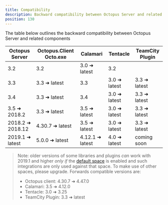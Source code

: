 ```yaml
---
title: Compatibility
description: Backward compatibility between Octopus Server and related components
position: 130
---
```


The table below outlines the backward compatibility between Octopus Server and related components

| Octopus Server    | Octopus.Client Octo.exe | Calamari         | Tentacle      | TeamCity Plugin  |
| --------------    | ----------------------- | ------------     | ------------  | ---------------  |
| 3.2               | 3.2                     | 3.0 ➜ latest    | 3.2           |                  |
| 3.3               | 3.3 ➜ latest           | 3.3              | 3.0 ➜ latest | 3.3 ➜ latest    |
| 3.4               | 3.3 ➜ latest           | 3.4              | 3.0 ➜ latest | 3.3 ➜ latest    |
| 3.5 ➜ 2018.2     | 3.3 ➜ latest           | 3.5 ➜ latest    | 3.0 ➜ latest | 3.3 ➜ latest    |
| 2018.2 ➜ 2018.12 | 4.30.7 ➜ latest        | 3.5 ➜ latest    | 3.0 ➜ latest | 3.3 ➜ latest    |
| 2019.1 ➜ latest  | 5.0.0 ➜ latest         | 4.12.1 ➜ latest | 4.0 ➜ latest | coming soon      |

> Note: older versions of some libraries and plugins _can_ work with 2019.1 and higher _only if_ the [default space](https://g.octopushq.com/default-space) is enabled and such integrations are only used against that space. To make use of other spaces, please upgrade.
> Forwards compatible versions are: 
> - Octopus client: 4.30.7 ➜ 4.47.0
> - Calamari: 3.5 ➜ 4.12.0
> - Tentacle: 3.0 ➜ 3.25 
> - TeamCity Plugin: 3.3 ➜ latest